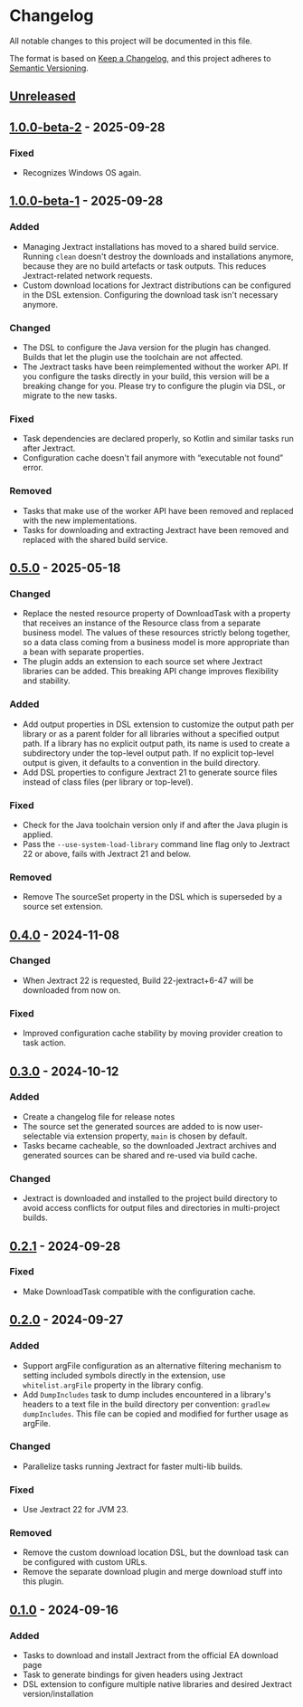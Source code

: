 # Changelog

All notable changes to this project will be documented in this file.

The format is based on [Keep a Changelog](https://keepachangelog.com/en/1.1.0/),
and this project adheres to [Semantic Versioning](https://semver.org/spec/v2.0.0.html).

## [Unreleased]
[unreleased]: https://github.com/infolektuell/gradle-jextract/compare/v1.0.0-beta-2...HEAD

## [1.0.0-beta-2] - 2025-09-28
[1.0.0-beta-2]: https://github.com/infolektuell/gradle-jextract/compare/v1.0.0-beta-1...v1.0.0-beta-2

### Fixed

- Recognizes Windows OS again.

## [1.0.0-beta-1] - 2025-09-28
[1.0.0-beta-1]: https://github.com/infolektuell/gradle-jextract/compare/v0.5.0...v1.0.0-beta-1

### Added

- Managing Jextract installations has moved to a shared build service. Running `clean` doesn't destroy the downloads and installations anymore, because they are no build artefacts or task outputs. This reduces Jextract-related network requests.
- Custom download locations for Jextract distributions can be configured in the DSL extension. Configuring the download task isn't necessary anymore.

### Changed

- The DSL to configure the Java version for the plugin has changed. Builds that let the plugin use the toolchain are not affected.
- The Jextract tasks have been reimplemented without the worker API. If you configure the tasks directly in your build, this version will be a breaking change for you. Please try to configure the plugin via DSL, or migrate to the new tasks.

### Fixed

- Task dependencies are declared properly, so Kotlin and similar tasks run after Jextract.
- Configuration cache doesn't fail anymore with “executable not found” error.

### Removed

- Tasks that make use of the worker API have been removed and replaced with the new implementations.
- Tasks for downloading and extracting Jextract have been removed and replaced with the shared build service.

## [0.5.0] - 2025-05-18
[0.5.0]: https://github.com/infolektuell/gradle-jextract/compare/v0.4.0...v0.5.0

### Changed

- Replace the nested resource property of DownloadTask with a property that receives an instance of the Resource class from a separate business model.
  The values of these resources strictly belong together, so a data class coming from a business model is more appropriate than a bean with separate properties. 
- The plugin adds an extension to each source set where Jextract libraries can be added.
  This breaking API change improves flexibility and stability.

### Added

- Add output properties in DSL extension to customize the output path per library or as a parent folder for all libraries without a specified output path.
  If a library has no explicit output path, its name is used to create a subdirectory under the top-level output path.
  If no explicit top-level output is given, it defaults to a convention in the build directory.
- Add DSL properties to configure Jextract 21 to generate source files instead of class files (per library or top-level).

### Fixed

- Check for the Java toolchain version only if and after the Java plugin is applied.
- Pass the `--use-system-load-library` command line flag only to Jextract 22 or above, fails with Jextract 21 and below.

### Removed

- Remove The sourceSet property in the DSL which is superseded by a source set extension.

## [0.4.0] - 2024-11-08
[0.4.0]: https://github.com/infolektuell/gradle-jextract/compare/v0.3.0...v0.4.0

### Changed

- When Jextract 22 is requested, Build 22-jextract+6-47 will be downloaded from now on.

### Fixed

- Improved configuration cache stability by moving provider creation to task action.

## [0.3.0] - 2024-10-12
[0.3.0]: https://github.com/infolektuell/gradle-jextract/compare/v0.2.1...v0.3.0

### Added

- Create a changelog file for release notes
- The source set the generated sources are added to is now user-selectable via extension property, `main` is chosen by default.
- Tasks became cacheable, so the downloaded Jextract archives and generated sources can be shared and re-used via build cache.

### Changed

- Jextract is downloaded and installed to the project build directory to avoid access conflicts for output files and directories in multi-project builds.

## [0.2.1] - 2024-09-28
[0.2.1]: https://github.com/infolektuell/gradle-jextract/compare/v0.2.0...v0.2.1

### Fixed

- Make DownloadTask compatible with the configuration cache.

## [0.2.0] - 2024-09-27
[0.2.0]: https://github.com/infolektuell/gradle-jextract/compare/v0.1.0...v0.2.0

### Added

- Support argFile configuration as an alternative filtering mechanism to setting included symbols directly in the extension, use `whitelist.argFile` property in the library config.
- Add `DumpIncludes` task to dump includes encountered in a library's headers to a text file in the build directory per convention: `gradlew dumpIncludes`.
  This file can be copied and modified for further usage as argFile.

### Changed

- Parallelize tasks running Jextract for faster multi-lib builds.

### Fixed

- Use Jextract 22 for JVM 23.

### Removed

- Remove the custom download location DSL, but the download task can be configured with custom URLs.
- Remove the separate download plugin and merge download stuff into this plugin.

## [0.1.0] - 2024-09-16
[0.1.0]: https://github.com/infolektuell/gradle-jextract/releases/tag/v0.1.0

### Added

- Tasks to download and install Jextract from the official EA download page
- Task to generate bindings for given headers using Jextract
- DSL extension to configure multiple native libraries and desired Jextract version/installation
